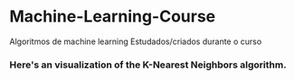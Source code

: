 # Machine-Learning-Course
Algoritmos de machine learning Estudados/criados durante o curso  
### Here's an visualization of the K-Nearest Neighbors algorithm.


